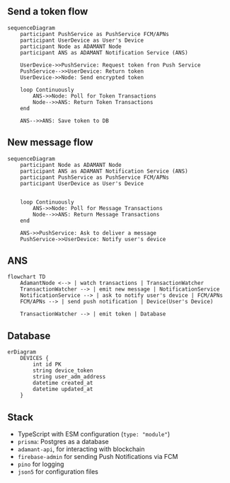 ## Send a token flow

```mermaid
sequenceDiagram
    participant PushService as PushService FCM/APNs
    participant UserDevice as User's Device
    participant Node as ADAMANT Node
    participant ANS as ADAMANT Notification Service (ANS)

    UserDevice->>PushService: Request token fron Push Service
    PushService-->>UserDevice: Return token
    UserDevice->>Node: Send encrypted token

    loop Continuously
        ANS->>Node: Poll for Token Transactions
        Node-->>ANS: Return Token Transactions
    end

    ANS-->>ANS: Save token to DB
```

## New message flow

```mermaid
sequenceDiagram
    participant Node as ADAMANT Node
    participant ANS as ADAMANT Notification Service (ANS)
    participant PushService as PushService FCM/APNs
    participant UserDevice as User's Device


    loop Continuously
        ANS->>Node: Poll for Message Transactions
        Node-->>ANS: Return Message Transactions
    end

    ANS->>PushService: Ask to deliver a message
    PushService->>UserDevice: Notify user's device
```

## ANS

```mermaid
flowchart TD
    AdamantNode <--> | watch transactions | TransactionWatcher
    TransactionWatcher --> | emit new message | NotificationService
    NotificationService --> | ask to notify user's device | FCM/APNs
    FCM/APNs --> | send push notification | Device(User's Device)

    TransactionWatcher --> | emit token | Database
```

## Database

```mermaid
erDiagram
    DEVICES {
        int id PK
        string device_token
        string user_adm_address
        datetime created_at
        datetime updated_at
    }
```

## Stack

- TypeScript with ESM configuration (`type: "module"`)
- `prisma`: Postgres as a database
- `adamant-api`, for interacting with blockchain
- `firebase-admin` for sending Push Notifications via FCM
- `pino` for logging
- `json5` for configuration files
